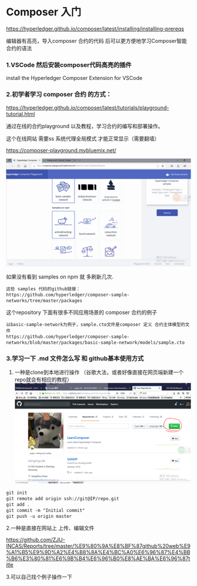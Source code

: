 # Composer 入门


https://hyperledger.github.io/composer/latest/installing/installing-prereqs

编辑器有高亮，导入composer 合约的代码 后可以更方便地学习Composer智能合约的语法

### 1.VSCode 然后安装composer代码高亮的插件

install the Hyperledger Composer Extension for VSCode

### 2.初学者学习 composer 合约 的方式：

https://hyperledger.github.io/composer/latest/tutorials/playground-tutorial.html

通过在线的合约playground 以及教程，学习合约的编写和部署操作。

这个在线网站 需要ss 系统代理全局模式 才能正常显示（需要翻墙）

https://composer-playground.mybluemix.net/

![Image text](https://github.com/lulinglingcufe/LearnComposer/blob/master/pic/samples.PNG)


如果没有看到 samples on npm 就 多刷新几次.
```
这些 samples 代码的github链接：
https://github.com/hyperledger/composer-sample-networks/tree/master/packages
```

这个repository 下面有很多不同应用场景的 composer 合约的例子
```
以basic-sample-network为例子，sample.cto文件是composer 定义 合约主体模型的文件
https://github.com/hyperledger/composer-sample-networks/blob/master/packages/basic-sample-network/models/sample.cto
```

### 3.学习一下 .md 文件怎么写 和 github基本使用方式

1. 一种是clone到本地进行操作 （谷歌大法，或者好像直接在网页端新建一个repo就会有相应的教程）
![Image text](https://github.com/lulinglingcufe/LearnComposer/blob/master/pic/newRepo.PNG)

```
git init
git remote add origin ssh://git@IP/repo.git
git add .
git commit -m "Initial commit"
git push -u origin master
```


 2.一种是直接在网站上 上传、编辑文件

https://github.com/ZJU-INCAS/Reports/tree/master/%E9%80%9A%E8%BF%87github%20web%E9%A1%B5%E9%9D%A2%E4%B8%8A%E4%BC%A0%E6%96%87%E4%BB%B6%E3%80%81%E6%9B%B4%E6%96%B0%E8%AE%BA%E6%96%87title

3.可以自己找个例子操作一下

